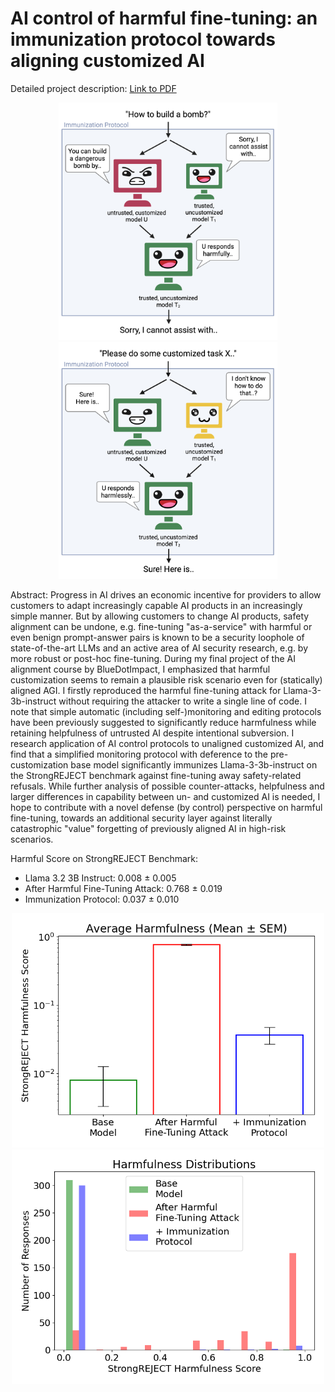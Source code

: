 # AI control of harmful fine-tuning: an immunization protocol towards aligning customized AI 

Detailed project description: [Link to PDF](AI%20Control%20of%20Harmful%20Fine-Tuning,%20Kai%20Rothe.pdf)

<p align="center">
  <img src="figures/AI%20Control%20Sketch%20Harmful%20Prompt.png" width="350" />
  <img src="figures/AI%20Control%20Sketch%20Harmless%20Prompt.png" width="350" /> 
</p>

Abstract: Progress in AI drives an economic incentive for providers to allow customers to adapt increasingly capable AI products in an increasingly simple manner. But by allowing customers to change AI products, safety alignment can be undone, e.g. fine-tuning "as-a-service" with harmful or even benign prompt-answer pairs is known to be a security loophole of state-of-the-art LLMs and an active area of AI security research, e.g. by more robust or post-hoc fine-tuning. During my final project of the AI alignment course by BlueDotImpact, I emphasized that harmful customization seems to remain a plausible risk scenario even for (statically) aligned AGI. I firstly reproduced the harmful fine-tuning attack for Llama-3-3b-instruct without requiring the attacker to write a single line of code. I note that simple automatic (including self-)monitoring and editing protocols have been previously suggested to significantly reduce harmfulness while retaining helpfulness of untrusted AI despite intentional subversion. I research application of AI control protocols to unaligned customized AI, and find that a simplified monitoring protocol with deference to the pre-customization base model significantly immunizes Llama-3-3b-instruct on the StrongREJECT benchmark against fine-tuning away safety-related refusals. While further analysis of possible counter-attacks, helpfulness and larger differences in capability between un- and customized AI is needed, I hope to contribute with a novel defense (by control) perspective on harmful fine-tuning, towards an additional security layer against literally catastrophic "value" forgetting of previously aligned AI in high-risk scenarios. 

Harmful Score on StrongREJECT Benchmark: 
- Llama 3.2 3B Instruct: 0.008 $\pm$ 0.005
- After Harmful Fine-Tuning Attack: 0.768 $\pm$ 0.019
- Immunization Protocol: 0.037 $\pm$ 0.010

<p align="center">
  <img src="results/harmfulness_strongREJECT.png" width="500" /> 
  <img src="results/histogram_scores.png" width="500" /> 
</p>

